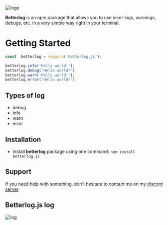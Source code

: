 ![logo](https://cdn.discordapp.com/attachments/1031615083702394940/1059798584410775622/betterlogjs.png)

**Betterlog** is an npm package that allows you to use nicer logs, warnings, debugs, etc. in a very simple way right in your terminal.


#  Getting Started


```javascript
const  betterlog = require('betterlog.js');

betterlog.info('Hello world!');
betterlog.debug('Hello world!');
betterlog.warn('Hello world!');
betterlog.error('Hello world!');
```

## Types of log

- debug
- info
- warn
- error

## Installation

- install **betterlog** package using one command: `npm install betterlog.js`

## Support

If you need help with something, don't hesitate to contact me on my [discord server](https://discord.gg/6hFE7A8TPu).

## Betterlog.js log

![log](https://cdn.discordapp.com/attachments/1031615083702394940/1059807047757082684/image.png)